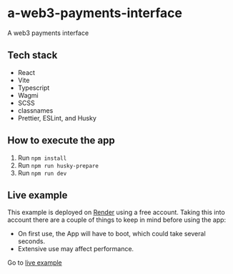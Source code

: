 # a-web3-payments-interface

A web3 payments interface

## Tech stack

- React
- Vite
- Typescript
- Wagmi
- SCSS
- classnames
- Prettier, ESLint, and Husky

## How to execute the app

1. Run `npm install`
2. Run `npm run husky-prepare`
3. Run `npm run dev`

## Live example

This example is deployed on [Render](https://render.com/) using a free account. Taking this into account there are a couple of things to keep in mind before using the app:

- On first use, the App will have to boot, which could take several seconds.
- Extensive use may affect performance.

Go to [live example](https://a-web3-payments-interface.onrender.com/)
